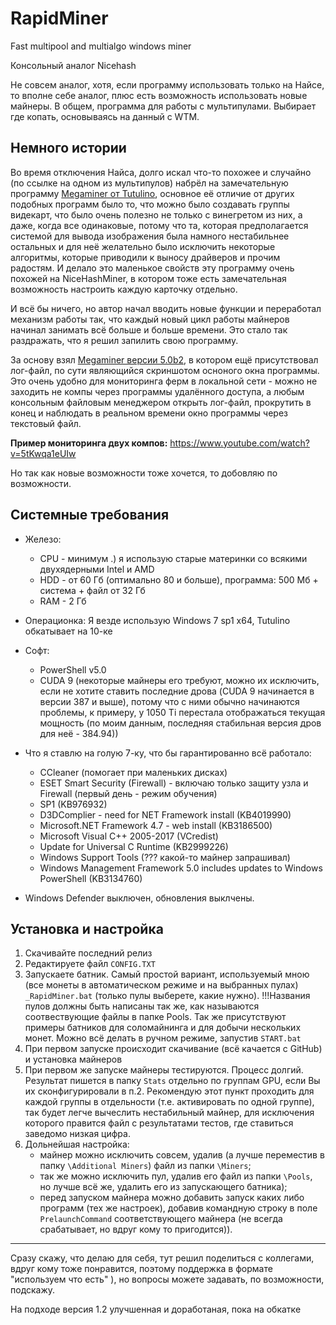 # RapidMiner #
Fast multipool and multialgo windows miner

Консольный аналог Nicehash

Не совсем аналог, хотя, если программу использовать только на Найсе, то вполне себе аналог, плюс есть возможность использовать новые майнеры. В общем, программа для работы с мультипулами. Выбирает где копать, основываясь на данный с WTM.

## Немного истории ##
Во время отключения Найса, долго искал что-то похожее и случайно (по ссылке на одном из мультипулов) набрёл на замечательную программу [Megaminer от Tutulino](https://github.com/tutulino/Megaminer), основное её отличие от других подобных программ было то, что можно было создавать группы видекарт, что было очень полезно не только с винегретом из них, а даже, когда все одинаковые, потому что та, которая предполагается системой для вывода изображения была намного нестабильнее остальных и для неё желательно было исключить некоторые алгоритмы, которые приводили к выносу драйверов и прочим радостям. И делало это маленькое свойств эту программу очень похожей на NiceHashMiner, в котором тоже есть замечательная возможность настроить каждую карточку отдельно.

И всё бы ничего, но автор начал вводить новые функции и переработал механизм работы так, что каждый новый цикл работы майнеров начинал занимать всё больше и больше времени. Это стало так раздражать, что я решил запилить свою программу.

За основу взял [Megaminer версии 5.0b2](https://github.com/tutulino/Megaminer/releases/tag/5.0-beta2), в котором ещё присутствовал лог-файл, по сути являющийся скриншотом осноного окна программы. Это очень удобно для мониторинга ферм в локальной сети - можно не заходить не компы через программы удалённого доступа, а любым консольным файловым менеджером открыть лог-файл, прокрутить в конец и наблюдать в реальном времени окно программы через текстовый файл.

**Пример мониторинга двух компов:**
https://www.youtube.com/watch?v=5tKwqa1eUIw

Но так как новые возможности тоже хочется, то добовляю по возможности.

## Системные требования ##
- Железо:
	- CPU - минимум .) я использую старые материнки со всякими двухядерными Intel и AMD
	- HDD - от 60 Гб (оптимально 80 и больше), программа: 500 Мб + система + файл от 32 Гб
	- RAM - 2 Гб
- Операционка: Я везде использую Windows 7 sp1 x64, Tutulino обкатывает на 10-ке

- Софт:	
	- PowerShell v5.0
	- CUDA 9 (некоторые майнеры его требуют, можно их исключить, если не хотите ставить последние дрова (CUDA 9 начинается в версии 387 и выше), потому что с ними обычно начинаются проблемы, к примеру, у 1050 Ti перестала отображаться текущая мощность (по моим данным, последняя стабильная версия дров для неё - 384.94))

- Что я ставлю на голую 7-ку, что бы гарантированно всё работало:
	 - CCleaner (помогает при маленьких дисках)
	 - ESET Smart Security (Firewall) - включаю только защиту узла и Firewall (первый день - режим обучения)
	 - SP1 (KB976932)
	 - D3DComplier - need for NET Framework install (KB4019990)
	 - Microsoft.NET Framework 4.7 - web install (KB3186500)
	 - Microsoft Visual C++ 2005-2017 (VCredist)
	 - Update for Universal C Runtime (KB2999226)
	 - Windows Support Tools (??? какой-то майнер запрашивал)
	 - Windows Management Framework 5.0 includes updates to Windows PowerShell (KB3134760)	
- Windows Defender выключен, обновления выклчены.
		
## Установка и настройка ##

1. Скачивайте последний релиз
2. Редактируете файл `CONFIG.TXT`
3. Запускаете батник. Самый простой вариант, используемый мною (все монеты в автоматическом режиме и на выбранных пулах) `_RapidMiner.bat` (только пулы выберете, какие нужно). !!!Названия пулов должны быть написаны так же, как называются соотвествующие файлы в папке Pools. Так же присутствуют примеры батников для соломайнинга и для добычи нескольких монет. Можно всё делать в ручном режиме, запустив `START.bat`
4. При первом запуске происходит скачивание (всё качается с GitHub) и установка майнеров
5. При первом же запуске майнеры тестируются. Процесс долгий. Результат пишется в папку `Stats` отдельно по группам GPU, если Вы их сконфигурировали в п.2. Рекомендую этот пункт проходить для каждой группы в отдельности (т.е. активировать по одной группе), так будет легче вычеслить нестабильный майнер, для исключения которого правится файл с результатами тестов, где ставиться заведомо низкая цифра. 
6. Дольнейшая настройка:
	- майнер можно исключить совсем, удалив (а лучше переместив в папку `\Additional Miners`) файл из папки `\Miners`;
	- так же можно исключить пул, удалив его файл из папки `\Pools`, но лучше всё же, удалить его из запускающего батника);
	- перед запуском майнера можно добавить запуск каких либо программ (тех же настроек), добавив командную строку в поле
	  `PrelaunchCommand` соответствующего майнера (не всегда срабатывает, но вдруг кому то пригодится)).

------

Сразу скажу, что делаю для себя, тут решил поделиться с коллегами, вдруг кому тоже понравится, поэтому поддержка в формате "используем что есть" ), но вопросы можете задавать, по возможности, подскажу. 

На подходе версия 1.2 улучшенная и доработаная, пока на обкатке

